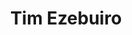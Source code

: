 ---
layout: page
title: Tim Ezebuiro
description: B.S. in Environmental Sciences, timothy.ezebuiro@slu.edu
img: assets/img/7.jpg
importance: 6
category: Graduates
--- 